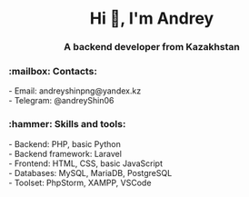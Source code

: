<h1 align="center">Hi 👋, I'm Andrey</h1>
<h3 align="center">A backend developer from Kazakhstan</h3>

<h3 align="left">:mailbox: Contacts:</h3>
<p align="left">
  - Email: andreyshinpng@yandex.kz<br>
  - Telegram: @andreyShin06
</p>

<h3 align="left">:hammer: Skills and tools:</h3>
- Backend: PHP, basic Python<br>
- Backend framework: Laravel<br>
- Frontend: HTML, CSS, basic JavaScript<br>
- Databases: MySQL, MariaDB, PostgreSQL<br>
- Toolset: PhpStorm, XAMPP, VSCode
